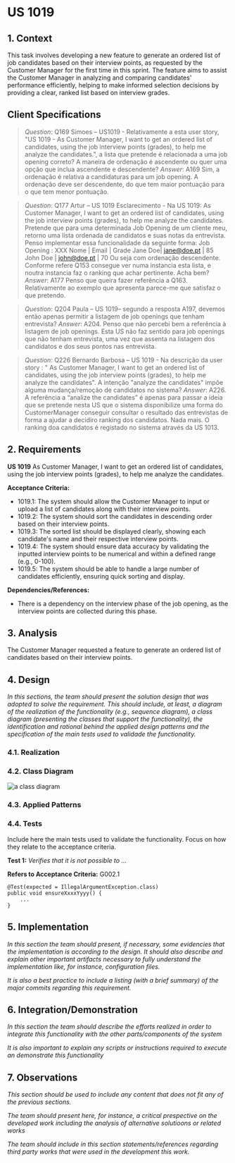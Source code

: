 # US 1019

## 1. Context

This task involves developing a new feature to generate an ordered list of job candidates based on their interview points,
as requested by the Customer Manager for the first time in this sprint. 
The feature aims to assist the Customer Manager in analyzing and comparing candidates' performance efficiently, 
helping to make informed selection decisions by providing a clear, ranked list based on interview grades.


## Client Specifications

> *Question*: Q169 Simoes – US1019 - Relativamente a esta user story, "US 1019 - As
>Customer Manager, I want to get an ordered list of candidates, using the job
>interview points (grades), to help me analyze the candidates.", a lista que
>pretende é relacionada a uma job opening correto? A maneira de ordenação é
>ascendente ou quer uma opção que inclua ascendente e descendente?
> *Answer*: A169 Sim, a ordenação é relativa a candidaturas para um job opening. A ordenação deve
>ser descendente, do que tem maior pontuação para o que tem menor pontuação.

> *Question*: Q177 Artur – US 1019 Esclarecimento - Na US 1019: As Customer Manager, I
>want to get an ordered list of candidates, using the job interview points
>(grades), to help me analyze the candidates. Pretende que para uma
>determinada Job Opening de um cliente meu, retorno uma lista ordenada de
>candidatos e suas notas da entrevista. Penso implementar essa funcionalidade
>da seguinte forma:
>Job Opening : XXX
>Nome | Email | Grade
>Jane Doe| jane@doe.pt | 85
>John Doe | john@doe.pt | 70
>Ou seja com ordenação descendente.
>Conforme refere Q153 consegue ver numa instancia esta lista, e noutra instancia faz o
>ranking que achar pertinente.
>Acha bem?
> *Answer*: A177 Penso que queira fazer referência a Q163. Relativamente ao exemplo que apresenta
>parece-me que satisfaz o que pretendo.

> *Question*: Q204 Paula – US 1019– segundo a resposta A197, devemos então apenas
>permitir a listagem de job openings que tenham entrevista?
> *Answer*: A204. Penso que não percebi bem a referência à listagem de job openings. Esta US não faz
>sentido para job openings que não tenham entrevista, uma vez que assenta na listagem
>dos candidatos e dos seus pontos nas entrevista.

> *Question*: Q226 Bernardo Barbosa – US 1019 - Na descrição da user story : " As
>Customer Manager, I want to get an ordered list of candidates, using the job
>interview points (grades), to help me analyze the candidates". A intenção
>"analyze the candidates" impõe alguma mudança/remoção de candidatos no
>sistema?
> *Answer*: A226. A referência a “analize the candidates” é apenas para passar a ideia que se
>pretende nesta US que o sistema disponibilize uma forma do CustomerManager conseguir
>consultar o resultado das entrevistas de forma a ajudar a decidiro ranking dos candidatos.
>Nada mais. O ranking doa candidatos é registado no sistema através da US 1013.

## 2. Requirements

**US 1019**  As Customer Manager, I want to get an ordered list of candidates, using the job
interview points (grades), to help me analyze the candidates.

**Acceptance Criteria:**

- 1019.1: The system should allow the Customer Manager to input or upload a list of candidates along with their interview points.
- 1019.2: The system should sort the candidates in descending order based on their interview points.
- 1019.3: The sorted list should be displayed clearly, showing each candidate's name and their respective interview points.
- 1019.4: The system should ensure data accuracy by validating the inputted interview points to be numerical and within a defined range (e.g., 0-100).
- 1019.5: The system should be able to handle a large number of candidates efficiently, ensuring quick sorting and display.

**Dependencies/References:**

- There is a dependency on the interview phase of the job opening, as the interview points are collected during this phase.


## 3. Analysis

The Customer Manager requested a feature to generate an ordered list of candidates based on their interview points.


## 4. Design

*In this sections, the team should present the solution design that was adopted to solve the requirement. This should include, at least, a diagram of the realization of the functionality (e.g., sequence diagram), a class diagram (presenting the classes that support the functionality), the identification and rational behind the applied design patterns and the specification of the main tests used to validade the functionality.*




### 4.1. Realization

### 4.2. Class Diagram

![a class diagram](class-diagram-01.svg "A Class Diagram")

### 4.3. Applied Patterns

### 4.4. Tests

Include here the main tests used to validate the functionality. Focus on how they relate to the acceptance criteria.

**Test 1:** *Verifies that it is not possible to ...*

**Refers to Acceptance Criteria:** G002.1


```
@Test(expected = IllegalArgumentException.class)
public void ensureXxxxYyyy() {
	...
}
````

## 5. Implementation

*In this section the team should present, if necessary, some evidencies that the implementation is according to the design. It should also describe and explain other important artifacts necessary to fully understand the implementation like, for instance, configuration files.*

*It is also a best practice to include a listing (with a brief summary) of the major commits regarding this requirement.*

## 6. Integration/Demonstration

*In this section the team should describe the efforts realized in order to integrate this functionality with the other parts/components of the system*

*It is also important to explain any scripts or instructions required to execute an demonstrate this functionality*

## 7. Observations

*This section should be used to include any content that does not fit any of the previous sections.*

*The team should present here, for instance, a critical prespective on the developed work including the analysis of alternative solutioons or related works*

*The team should include in this section statements/references regarding third party works that were used in the development this work.*